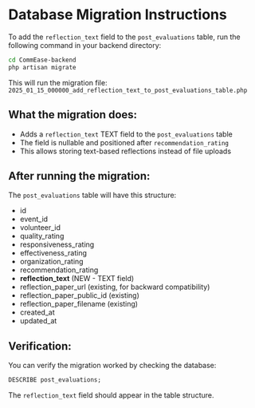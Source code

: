 # Database Migration Instructions

To add the `reflection_text` field to the `post_evaluations` table, run the following command in your backend directory:

```bash
cd CommEase-backend
php artisan migrate
```

This will run the migration file:
`2025_01_15_000000_add_reflection_text_to_post_evaluations_table.php`

## What the migration does:
- Adds a `reflection_text` TEXT field to the `post_evaluations` table
- The field is nullable and positioned after `recommendation_rating`
- This allows storing text-based reflections instead of file uploads

## After running the migration:
The `post_evaluations` table will have this structure:
- id
- event_id
- volunteer_id
- quality_rating
- responsiveness_rating
- effectiveness_rating
- organization_rating
- recommendation_rating
- **reflection_text** (NEW - TEXT field)
- reflection_paper_url (existing, for backward compatibility)
- reflection_paper_public_id (existing)
- reflection_paper_filename (existing)
- created_at
- updated_at

## Verification:
You can verify the migration worked by checking the database:
```sql
DESCRIBE post_evaluations;
```

The `reflection_text` field should appear in the table structure.
